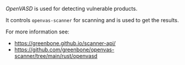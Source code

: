 *OpenVASD* is used for detecting vulnerable products.

It controls `openvas-scanner` for scanning and is used to get the results.

For more information see:
- https://greenbone.github.io/scanner-api/
- https://github.com/greenbone/openvas-scanner/tree/main/rust/openvasd
